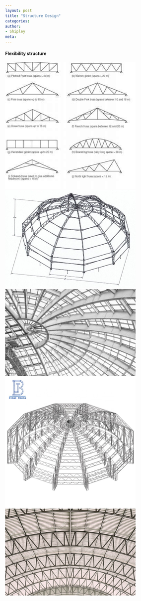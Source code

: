 ```yaml
---
layout: post
title: "Structure Design"
categories:
author:
- Shipley
meta:
---
```

#### Flexibility structure
[<a href=""> <img src="https://github.com/Shipley-XinyuWang/3yr-Studio-Flexibility/blob/master/assets/reference/Structure%20roof/2964_45_101-steel-roof-truss-element.jpg?raw=true" alt="HTML tutorial" style="width:420px;"></a>][7ec1b8ca]
<a href=""> <img src="https://github.com/Shipley-XinyuWang/3yr-Studio-Flexibility/blob/master/assets/reference/Structure%20roof/3e5e7168adeddd38d719a5d079ce7aeb.jpg?raw=true" alt="HTML tutorial" style="width:420px;"></a>
[<a href=""> <img src="https://github.com/Shipley-XinyuWang/3yr-Studio-Flexibility/blob/master/assets/reference/Structure%20roof/81053568-arched-curve-steel-roof-frame-structure-pattern-and-texture-in-monochrome-.jpg?raw=true" alt="HTML tutorial" style="width:420px;"></a>][11e8b34b]
<a href=""> <img src="https://github.com/Shipley-XinyuWang/3yr-Studio-Flexibility/blob/master/assets/reference/Structure%20roof/HTB1dRn8as_vK1Rjy0Foq6xIxVXaz.jpg?raw=true" alt="HTML tutorial" style="width:420px;"></a>
[<a href=""> <img src="https://github.com/Shipley-XinyuWang/3yr-Studio-Flexibility/blob/master/assets/reference/Structure%20roof/curve-roof-steel-design-structure-with-galvanized-corrugated-roofing-tile-steel-sheet_43263-932.jpg?raw=true" alt="HTML tutorial" style="width:420px;"></a>][c45a6413]

  [11e8b34b]: https://www.123rf.com/photo_81053568_arched-curve-steel-roof-frame-structure-pattern-and-texture-in-monochrome.html "3"
  [7ec1b8ca]: https://www.northernarchitecture.us/steel-construction/curved-tubular-members.html "1"
  [c45a6413]: https://www.freepik.com/premium-photo/curve-roof-steel-design-structure-with-galvanized-corrugated-roofing-tile-steel-sheet_3566129.htm "5"
